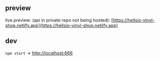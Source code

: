## preview
live preview: (api in private repo not being hosted): [https://hellsio-vinyl-shop.netlify.app](https://hellsio-vinyl-shop.netlify.app)

## dev
`npm start` -> [http://localhost:666](http://localhost:666)
